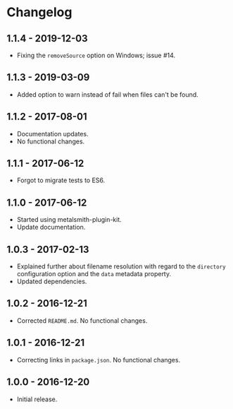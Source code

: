 Changelog
=========

1.1.4 - 2019-12-03
------------------

* Fixing the `removeSource` option on Windows; issue #14.


1.1.3 - 2019-03-09
------------------

* Added option to warn instead of fail when files can't be found.


1.1.2 - 2017-08-01
------------------

* Documentation updates.
* No functional changes.


1.1.1 - 2017-06-12
------------------

* Forgot to migrate tests to ES6.


1.1.0 - 2017-06-12
------------------

* Started using metalsmith-plugin-kit.
* Update documentation.


1.0.3 - 2017-02-13
------------------

* Explained further about filename resolution with regard to the `directory` configuration option and the `data` metadata property.
* Updated dependencies.


1.0.2 - 2016-12-21
------------------

* Corrected `README.md`.  No functional changes.


1.0.1 - 2016-12-21
------------------

* Correcting links in `package.json`.  No functional changes.


1.0.0 - 2016-12-20
------------------

* Initial release.
